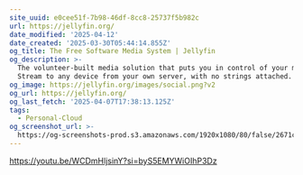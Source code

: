 ```yaml
---
site_uuid: e0cee51f-7b98-46df-8cc8-25737f5b982c
url: https://jellyfin.org/
date_modified: '2025-04-12'
date_created: '2025-03-30T05:44:14.855Z'
og_title: The Free Software Media System | Jellyfin
og_description: >-
  The volunteer-built media solution that puts you in control of your media.
  Stream to any device from your own server, with no strings attached.
og_image: https://jellyfin.org/images/social.png?v2
og_url: https://jellyfin.org/
og_last_fetch: '2025-04-07T17:38:13.125Z'
tags:
  - Personal-Cloud
og_screenshot_url: >-
  https://og-screenshots-prod.s3.amazonaws.com/1920x1080/80/false/2671ce0498e8d333251e73cd6cf1c5d42d65aa4a59122167c012211708a4746f.jpeg
---
```































https://youtu.be/WCDmHljsinY?si=byS5EMYWiOIhP3Dz